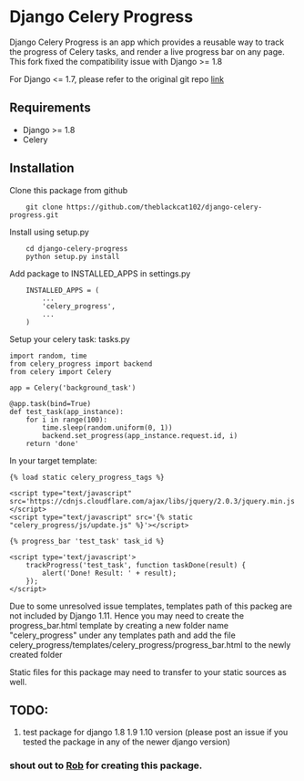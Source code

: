 # Django Celery Progress

Django Celery Progress is an app which provides a reusable way to track the progress of Celery tasks, and render a live progress bar on any page. This fork fixed the compatibility issue with Django >= 1.8 

For Django <= 1.7, please refer to the original git repo [link](https://github.com/robgolding/django-celery-progress.git)

## Requirements

* Django >= 1.8
* Celery

## Installation

Clone this package from github
```
    git clone https://github.com/theblackcat102/django-celery-progress.git
```

Install using setup.py
```
    cd django-celery-progress
    python setup.py install
```

Add package to INSTALLED_APPS in settings.py
```
    INSTALLED_APPS = (
        ...
        'celery_progress',
        ...
    )
```

Setup your celery task: tasks.py
```
import random, time
from celery_progress import backend
from celery import Celery

app = Celery('background_task')

@app.task(bind=True)
def test_task(app_instance):
	for i in range(100):
		time.sleep(random.uniform(0, 1))
		backend.set_progress(app_instance.request.id, i)
	return 'done'

```

In your target template:
```
{% load static celery_progress_tags %}

<script type="text/javascript" src='https://cdnjs.cloudflare.com/ajax/libs/jquery/2.0.3/jquery.min.js'></script>
<script type="text/javascript" src='{% static "celery_progress/js/update.js" %}'></script>

{% progress_bar 'test_task' task_id %}

<script type='text/javascript'>
    trackProgress('test_task', function taskDone(result) {
        alert('Done! Result: ' + result);
    });
</script>
```

Due to some unresolved issue templates, templates path of this packeg are not included by Django 1.11. Hence you may need to create the progress_bar.html template by creating a new folder name "celery_progress" under any templates path and add the file
celery_progress/templates/celery_progress/progress_bar.html to the newly created folder

Static files for this package may need to transfer to your static sources as well.

## TODO:
1. test package for django 1.8 1.9 1.10 version (please post an issue if you tested the package in any of the newer django version)

### shout out to [Rob](https://github.com/robgolding) for creating this package.